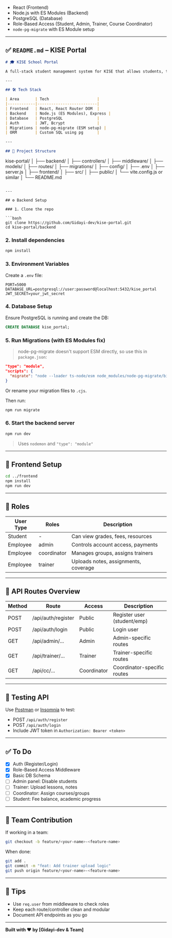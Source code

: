 
* React (Frontend)
* Node.js with ES Modules (Backend)
* PostgreSQL (Database)
* Role-Based Access (Student, Admin, Trainer, Course Coordinator)
* `node-pg-migrate` with ES Module setup

---

## ✅ `README.md` – KISE Portal

```md
# 🎓 KISE School Portal

A full-stack student management system for KISE that allows students, trainers, course coordinators, and admins to interact with the platform based on their roles.

---

## 🛠 Tech Stack

| Area       | Tech                     |
|------------|--------------------------|
| Frontend   | React, React Router DOM  |
| Backend    | Node.js (ES Modules), Express |
| Database   | PostgreSQL               |
| Auth       | JWT, Bcrypt              |
| Migrations | node-pg-migrate (ESM setup) |
| ORM        | Custom SQL using pg      |

---

## 📁 Project Structure

```

kise-portal/
│
├── backend/
│   ├── controllers/
│   ├── middleware/
│   ├── models/
│   ├── routes/
│   ├── migrations/
│   ├── config/
│   ├── .env
│   ├── server.js
│
├── frontend/
│   ├── src/
│   ├── public/
│   └── vite.config.js or similar
│
└── README.md

````

---

## ⚙️ Backend Setup

### 1. Clone the repo

```bash
git clone https://github.com/Gidayi-dev/kise-portal.git
cd kise-portal/backend
````

### 2. Install dependencies

```bash
npm install
```

### 3. Environment Variables

Create a `.env` file:

```env
PORT=5000
DATABASE_URL=postgresql://user:password@localhost:5432/kise_portal
JWT_SECRET=your_jwt_secret
```

### 4. Database Setup

Ensure PostgreSQL is running and create the DB:

```sql
CREATE DATABASE kise_portal;
```

### 5. Run Migrations (with ES Modules fix)

> node-pg-migrate doesn't support ESM directly, so use this in `package.json`:

```json
"type": "module",
"scripts": {
  "migrate": "node --loader ts-node/esm node_modules/node-pg-migrate/bin/node-pg-migrate up"
}
```

Or rename your migration files to `.cjs`.

Then run:

```bash
npm run migrate
```

### 6. Start the backend server

```bash
npm run dev
```

> Uses `nodemon` and `"type": "module"`

---

## 🚀 Frontend Setup

```bash
cd ../frontend
npm install
npm run dev
```

---

## 👤 Roles

| User Type | Roles       | Description                          |
| --------- | ----------- | ------------------------------------ |
| Student   | -           | Can view grades, fees, resources     |
| Employee  | admin       | Controls account access, payments    |
| Employee  | coordinator | Manages groups, assigns trainers     |
| Employee  | trainer     | Uploads notes, assignments, coverage |

---

## 🔐 API Routes Overview

| Method | Route              | Access      | Description                 |
| ------ | ------------------ | ----------- | --------------------------- |
| POST   | /api/auth/register | Public      | Register user (student/emp) |
| POST   | /api/auth/login    | Public      | Login user                  |
| GET    | /api/admin/...     | Admin       | Admin-specific routes       |
| GET    | /api/trainer/...   | Trainer     | Trainer-specific routes     |
| GET    | /api/cc/...        | Coordinator | Coordinator-specific routes |

---

## 🧪 Testing API

Use [Postman](https://www.postman.com/) or [Insomnia](https://insomnia.rest/) to test:

* POST `/api/auth/register`
* POST `/api/auth/login`
* Include JWT token in `Authorization: Bearer <token>`

---

## ✅ To Do

* [x] Auth (Register/Login)
* [x] Role-Based Access Middleware
* [x] Basic DB Schema
* [ ] Admin panel: Disable students
* [ ] Trainer: Upload lessons, notes
* [ ] Coordinator: Assign courses/groups
* [ ] Student: Fee balance, academic progress

---

## 👥 Team Contribution

If working in a team:

```bash
git checkout -b feature/<your-name>-<feature-name>
```

When done:

```bash
git add .
git commit -m "feat: Add trainer upload logic"
git push origin feature/<your-name>-<feature-name>
```

---

## 🧠 Tips

* Use `req.user` from middleware to check roles
* Keep each route/controller clean and modular
* Document API endpoints as you go

---

**Built with ❤️ by \[Gidayi-dev & Team]**

```


